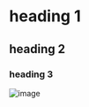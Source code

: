 # heading 1
## heading 2
### heading 3
![image](https://user-images.githubusercontent.com/121375975/212844172-58737c93-b4b3-4f91-9261-fb5fcd8408ff.png)
